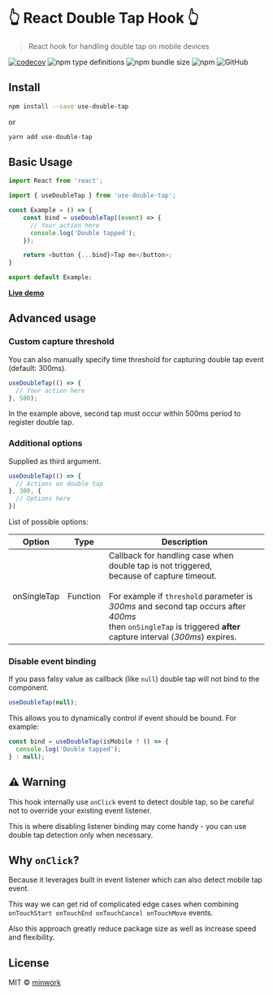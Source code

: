 # :point_up_2: React Double Tap Hook :point_up_2:

> React hook for handling double tap on mobile devices

[![codecov](https://codecov.io/gh/minwork/react/branch/main/graph/badge.svg?token=2KPMMSLDOM)](https://codecov.io/gh/minwork/react)
![npm type definitions](https://img.shields.io/npm/types/use-double-tap)
![npm bundle size](https://img.shields.io/bundlephobia/min/use-double-tap)
![npm](https://img.shields.io/npm/v/use-double-tap)
![GitHub](https://img.shields.io/github/license/minwork/react)
## Install

```bash
npm install --save use-double-tap
```
or
```bash
yarn add use-double-tap
```

## Basic Usage

```javascript
import React from 'react';

import { useDoubleTap } from 'use-double-tap';

const Example = () => {
    const bind = useDoubleTap((event) => {
      // Your action here
      console.log('Double tapped');
    });

    return <button {...bind}>Tap me</button>;
}

export default Example;
```

**[Live demo](https://codesandbox.io/s/usedoubletap-d2exl)**

## Advanced usage
### Custom capture threshold
You can also manually specify time threshold for capturing double tap event (default: 300ms).
```javascript
useDoubleTap(() => {
  // Your action here
}, 500);
```
In the example above, second tap must occur within 500ms period to register double tap.

### Additional options
Supplied as third argument.
```typescript
useDoubleTap(() => {
  // Actions on double tap
}, 300, {
  // Options here
})
```

List of possible options:

| Option        | Type            | Description  |
| ------------- |:---------------:| -----|
| onSingleTap   | Function | Callback for handling case when double tap is not triggered,<br> because of capture timeout.<br><br>For example if `threshold` parameter is *300ms* and second tap occurs after *400ms*<br> then `onSingleTap` is triggered **after** capture interval (*300ms*) expires. |

### Disable event binding
If you pass falsy value as callback (like `null`) double tap will not bind to the component.
```javascript
useDoubleTap(null);
```
This allows you to dynamically control if event should be bound. For example:

```javascript
const bind = useDoubleTap(isMobile ? () => {
  console.log('Double tapped');
} : null);
```

## :warning: Warning
This hook internally use `onClick` event to detect double tap, so be careful not to override your existing event listener.

This is where disabling listener binding may come handy - you can use double tap detection only when necessary.

## Why `onClick`?
Because it leverages built in event listener which can also detect mobile tap event.

This way we can get rid of complicated edge cases when combining `onTouchStart onTouchEnd onTouchCancel onTouchMove` events.

Also this approach greatly reduce package size as well as increase speed and flexibility.

## License

MIT © [minwork](https://github.com/minwork)

